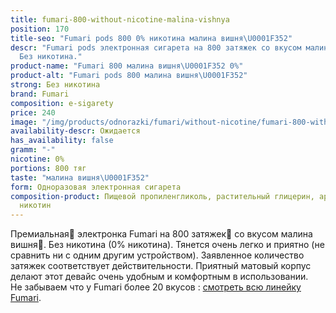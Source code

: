 ```yaml
---
title: fumari-800-without-nicotine-malina-vishnya
position: 170
title-seo: "Fumari pods 800 0% никотина малина вишня\U0001F352"
descr: "Fumari pods электронная сигарета на 800 затяжек со вкусом малина вишня\U0001F352.
  Без никотина."
product-name: "Fumari 800 малина вишня\U0001F352 0%"
product-alt: "Fumari pods 800 малина вишня\U0001F352"
strong: Без никотина
brand: Fumari
composition: e-sigarety
price: 240
image: "/img/products/odnorazki/fumari/without-nicotine/fumari-800-without-nicotine-malina-vishnya.png"
availability-descr: Ожидается
has_availability: false
gramm: "-"
nicotine: 0%
portions: 800 тяг
taste: "малина вишня\U0001F352"
form: Одноразовая электронная сигарета
composition-product: Пищевой пропиленгликоль, растительный глицерин, ароматизатор,
  никотин
---
```


Премиальная🥇 электронка Fumari на 800 затяжек💨 со вкусом малина вишня🍒. Без никотина (0% никотина). Тянется очень легко и приятно (не сравнить ни с одним другим устройством). Заявленное количество затяжек соответствует действительности. Приятный матовый корпус делают этот девайс очень удобным и комфортным в использовании.<br>
Не забываем что у Fumari более 20 вкусов : [смотреть всю линейку Fumari](/fumari).